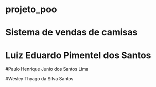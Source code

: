 # projeto_poo

# Sistema de vendas de camisas

# Luiz Eduardo Pimentel dos Santos

#Paulo Henrique Junio dos Santos Lima

#Wesley Thyago da Silva Santos
